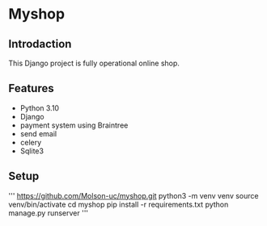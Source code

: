 # Myshop
## Introdaction
This Django project is fully operational online shop.
## Features
- Python 3.10
- Django
- payment system using Braintree
- send email
- celery
- Sqlite3
## Setup
'''
https://github.com/Molson-uc/myshop.git
python3 -m venv venv
source venv/bin/activate
cd myshop
pip install -r requirements.txt
python manage.py runserver
'''
